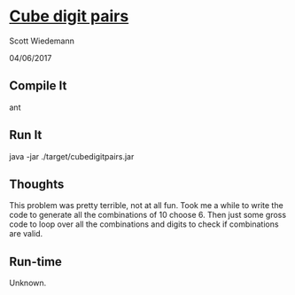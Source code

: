 # [Cube digit pairs](http://projecteuler.net/problem=90)
Scott Wiedemann

04/06/2017

## Compile It
ant


## Run It
java -jar ./target/cubedigitpairs.jar

## Thoughts
This problem was pretty terrible, not at all fun.  Took me a while to write the code to generate all the combinations of 10 choose 6.  Then just some gross code to loop over all the combinations and digits to check if combinations are valid.

## Run-time
Unknown.
